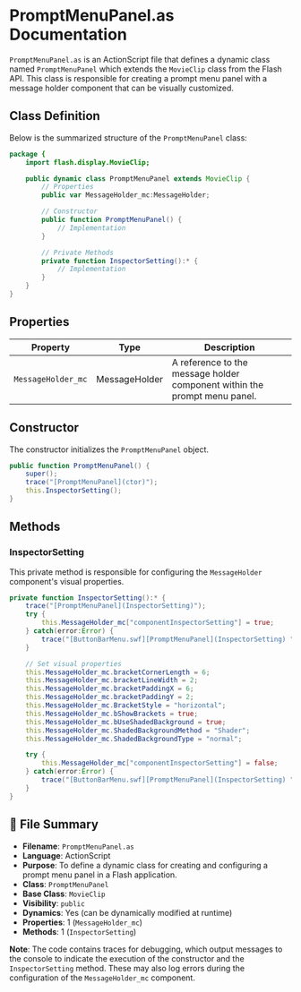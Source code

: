 # PromptMenuPanel.as Documentation
`PromptMenuPanel.as` is an ActionScript file that defines a dynamic class named `PromptMenuPanel` which extends the `MovieClip` class from the Flash API.
This class is responsible for creating a prompt menu panel with a message holder component that can be visually customized.

## Class Definition
Below is the summarized structure of the `PromptMenuPanel` class:

```actionscript
package {
    import flash.display.MovieClip;

    public dynamic class PromptMenuPanel extends MovieClip {
        // Properties
        public var MessageHolder_mc:MessageHolder;

        // Constructor
        public function PromptMenuPanel() {
            // Implementation
        }

        // Private Methods
        private function InspectorSetting():* {
            // Implementation
        }
    }
}
```

## Properties

| Property            | Type           | Description                      |
|---------------------|----------------|----------------------------------|
| `MessageHolder_mc`  | MessageHolder  | A reference to the message holder component within the prompt menu panel. |

## Constructor

The constructor initializes the `PromptMenuPanel` object.

```actionscript
public function PromptMenuPanel() {
    super();
    trace("[PromptMenuPanel](ctor)");
    this.InspectorSetting();
}
```

## Methods

### InspectorSetting
This private method is responsible for configuring the `MessageHolder` component's visual properties.

```actionscript
private function InspectorSetting():* {
    trace("[PromptMenuPanel](InspectorSetting)");
    try {
        this.MessageHolder_mc["componentInspectorSetting"] = true;
    } catch(error:Error) {
        trace("[ButtonBarMenu.swf][PromptMenuPanel](InspectorSetting) " + error.toString());
    }

    // Set visual properties
    this.MessageHolder_mc.bracketCornerLength = 6;
    this.MessageHolder_mc.bracketLineWidth = 2;
    this.MessageHolder_mc.bracketPaddingX = 6;
    this.MessageHolder_mc.bracketPaddingY = 2;
    this.MessageHolder_mc.BracketStyle = "horizontal";
    this.MessageHolder_mc.bShowBrackets = true;
    this.MessageHolder_mc.bUseShadedBackground = true;
    this.MessageHolder_mc.ShadedBackgroundMethod = "Shader";
    this.MessageHolder_mc.ShadedBackgroundType = "normal";

    try {
        this.MessageHolder_mc["componentInspectorSetting"] = false;
    } catch(error:Error) {
        trace("[ButtonBarMenu.swf][PromptMenuPanel](InspectorSetting) " + error.toString());
    }
}
```

## 📄 File Summary
- **Filename**: `PromptMenuPanel.as`
- **Language**: ActionScript
- **Purpose**: To define a dynamic class for creating and configuring a prompt menu panel in a Flash application.
- **Class**: `PromptMenuPanel`
- **Base Class**: `MovieClip`
- **Visibility**: `public`
- **Dynamics**: Yes (can be dynamically modified at runtime)
- **Properties**: 1 (`MessageHolder_mc`)
- **Methods**: 1 (`InspectorSetting`)

**Note**:
The code contains traces for debugging, which output messages to the console to indicate the execution of the constructor and the `InspectorSetting` method.
These may also log errors during the configuration of the `MessageHolder_mc` component.
